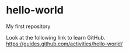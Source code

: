 # hello-world
My first repository

Look at the following link to learn GitHub.
https://guides.github.com/activities/hello-world/
